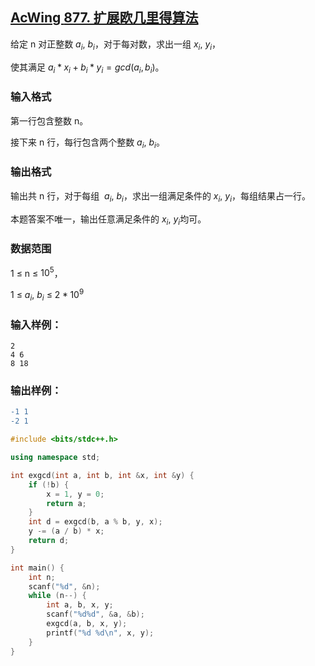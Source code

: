 ## [AcWing **877. 扩展欧几里得算法**](https://www.acwing.com/problem/content/879/)

给定 n 对正整数 $a_i$, $b_i$，对于每对数，求出一组 $x_i$, $y_i$，

使其满足 $a_i * x_i + b_i * y_i =gcd(a_i, b_i)$。

### **输入格式**

第一行包含整数 n。

接下来 n 行，每行包含两个整数 $a_i$, $b_i$。

### **输出格式**

输出共 n 行，对于每组  $a_i$, $b_i$，求出一组满足条件的 $x_i$, $y_i$，每组结果占一行。

本题答案不唯一，输出任意满足条件的 $x_i$, $y_i$均可。

### **数据范围**

1 ≤ n ≤ $10^5$，

1 ≤ $a_i$, $b_i$ ≤ $2 * 10^9$

### **输入样例：**

```
2
4 6
8 18
```

### **输出样例：**

```diff
-1 1
-2 1
```

```cpp
#include <bits/stdc++.h>

using namespace std;

int exgcd(int a, int b, int &x, int &y) {
    if (!b) {
        x = 1, y = 0;
        return a;
    }
    int d = exgcd(b, a % b, y, x);
    y -= (a / b) * x;
    return d;
}

int main() {
    int n;
    scanf("%d", &n);
    while (n--) {
        int a, b, x, y;
        scanf("%d%d", &a, &b);
        exgcd(a, b, x, y);
        printf("%d %d\n", x, y);
    }
}
```